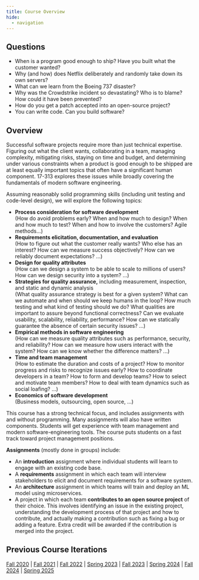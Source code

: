 ```yaml
---
title: Course Overview
hide:
  - navigation
---
```


## Questions

- When is a program good enough to ship? Have you built what the customer wanted?
- Why (and how) does Netflix deliberately and randomly take down its own servers?
- What can we learn from the Boeing 737 disaster?
- Why was the Crowdstrike incident so devastating? Who is to blame? How could it have been prevented?
- How do you get a patch accepted into an open-source project?
- You can write code. Can you build software?

## Overview

Successful software projects require more than just technical expertise. Figuring out what the client wants, collaborating in a team, managing complexity, mitigating risks, staying on time and budget, and determining under various constraints when a product is good enough to be shipped are at least equally important topics that often have a significant human component. 17-313 explores these issues while broadly covering the fundamentals of modern software engineering.

Assuming reasonably solid programming skills (including unit testing and code-level design), we will explore the following topics:

- **Process consideration for software development**  
  (How do avoid problems early? When and how much to design? When and how much to test? When and how to involve the customers? Agile methods...)
- **Requirements elicitation, documentation, and evaluation**  
  (How to figure out what the customer really wants? Who else has an interest? How can we measure success objectively? How can we reliably document expectations? ...)
- **Design for quality attributes**  
  (How can we design a system to be able to scale to millions of users? How can we design security into a system? ...)
- **Strategies for quality assurance,** including measurement, inspection, and static and dynamic analysis  
  (What quality assurance strategy is best for a given system? What can we automate and when should we keep humans in the loop? How much testing and what kind of testing should we do? What qualities are important to assure beyond functional correctness? Can we evaluate usability, scalability, reliability, performance? How can we statically guarantee the absence of certain security issues? ...)
- **Empirical methods in software engineering**  
  (How can we measure quality attributes such as performance, security, and reliability? How can we measure how users interact with the system? How can we know whether the difference matters? ...)
- **Time and team management**  
  (How to estimate the duration and costs of a project? How to monitor progress and risks to recognize issues early? How to coordinate developers in a team? How to form and develop teams? How to select and motivate team members? How to deal with team dynamics such as social loafing? ...)
- **Economics of software development**  
  (Business models, outsourcing, open source, ...)

This course has a strong technical focus, and includes assignments with and without programming. Many assignments will also have written components. Students will get experience with team management and modern software-engineering tools. The course puts students on a fast track toward project management positions.

**Assignments** (mostly done in groups) include:

- An **introduction** assignment where individual students will learn to engage with an existing code base.
- A **requirements** assignment in which each team will interview stakeholders to elicit and document requirements for a software system.
- An **architecture** assignment in which teams will train and deploy an ML model using microservices.
- A project in which each team **contributes to an open source project** of their choice. This involves identifying an issue in the existing project, understanding the development process of that project and how to contribute, and actually making a contribution such as fixing a bug or adding a feature. Extra credit will be awarded if the contribution is merged into the project.

## Previous Course Iterations

[Fall 2020](/_old/2020) | [Fall 2021](/_old/2021) | [Fall 2022](/_old/F22) | [Spring 2023](/_old/S23) | [Fall 2023](/_old/F23) | [Spring 2024](/_old/S24) | [Fall 2024](/_old/F24) | [Spring 2025](/_old/S25)
